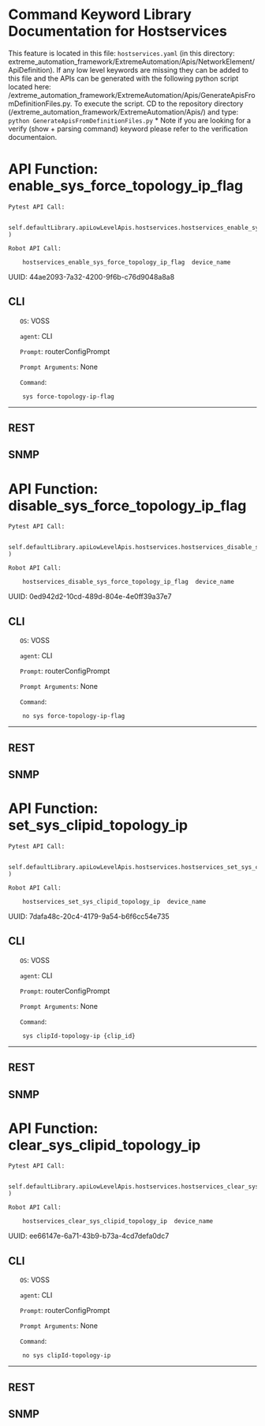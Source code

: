 # Command Keyword Library Documentation for Hostservices
This feature is located in this file: `hostservices.yaml` (in this directory: extreme_automation_framework/ExtremeAutomation/Apis/NetworkElement/ApiDefinition). If any low level keywords are missing they can be added to this file and the APIs can be generated with the following python script located here: /extreme_automation_framework/ExtremeAutomation/Apis/GenerateApisFromDefinitionFiles.py. To execute the script. CD to the repository directory (/extreme_automation_framework/ExtremeAutomation/Apis/) and type: `python GenerateApisFromDefinitionFiles.py` * Note if you are looking for a verify (show + parsing command) keyword please refer to the verification documentaion.

# API Function: enable_sys_force_topology_ip_flag
	Pytest API Call: 

		self.defaultLibrary.apiLowLevelApis.hostservices.hostservices_enable_sys_force_topology_ip_flag(device_name )

	Robot API Call: 

		hostservices_enable_sys_force_topology_ip_flag  device_name  

UUID: 44ae2093-7a32-4200-9f6b-c76d9048a8a8
## CLI
&nbsp;&nbsp;&nbsp;&nbsp;&nbsp;&nbsp;`OS`: VOSS

&nbsp;&nbsp;&nbsp;&nbsp;&nbsp;&nbsp;`agent`: CLI

&nbsp;&nbsp;&nbsp;&nbsp;&nbsp;&nbsp;`Prompt`: routerConfigPrompt

&nbsp;&nbsp;&nbsp;&nbsp;&nbsp;&nbsp;`Prompt Arguments`: None

&nbsp;&nbsp;&nbsp;&nbsp;&nbsp;&nbsp;`Command`:

		sys force-topology-ip-flag

----------------------------------------------


## REST
## SNMP
# API Function: disable_sys_force_topology_ip_flag
	Pytest API Call: 

		self.defaultLibrary.apiLowLevelApis.hostservices.hostservices_disable_sys_force_topology_ip_flag(device_name )

	Robot API Call: 

		hostservices_disable_sys_force_topology_ip_flag  device_name  

UUID: 0ed942d2-10cd-489d-804e-4e0ff39a37e7
## CLI
&nbsp;&nbsp;&nbsp;&nbsp;&nbsp;&nbsp;`OS`: VOSS

&nbsp;&nbsp;&nbsp;&nbsp;&nbsp;&nbsp;`agent`: CLI

&nbsp;&nbsp;&nbsp;&nbsp;&nbsp;&nbsp;`Prompt`: routerConfigPrompt

&nbsp;&nbsp;&nbsp;&nbsp;&nbsp;&nbsp;`Prompt Arguments`: None

&nbsp;&nbsp;&nbsp;&nbsp;&nbsp;&nbsp;`Command`:

		no sys force-topology-ip-flag

----------------------------------------------


## REST
## SNMP
# API Function: set_sys_clipid_topology_ip
	Pytest API Call: 

		self.defaultLibrary.apiLowLevelApis.hostservices.hostservices_set_sys_clipid_topology_ip(device_name )

	Robot API Call: 

		hostservices_set_sys_clipid_topology_ip  device_name  

UUID: 7dafa48c-20c4-4179-9a54-b6f6cc54e735
## CLI
&nbsp;&nbsp;&nbsp;&nbsp;&nbsp;&nbsp;`OS`: VOSS

&nbsp;&nbsp;&nbsp;&nbsp;&nbsp;&nbsp;`agent`: CLI

&nbsp;&nbsp;&nbsp;&nbsp;&nbsp;&nbsp;`Prompt`: routerConfigPrompt

&nbsp;&nbsp;&nbsp;&nbsp;&nbsp;&nbsp;`Prompt Arguments`: None

&nbsp;&nbsp;&nbsp;&nbsp;&nbsp;&nbsp;`Command`:

		sys clipId-topology-ip {clip_id}

----------------------------------------------


## REST
## SNMP
# API Function: clear_sys_clipid_topology_ip
	Pytest API Call: 

		self.defaultLibrary.apiLowLevelApis.hostservices.hostservices_clear_sys_clipid_topology_ip(device_name )

	Robot API Call: 

		hostservices_clear_sys_clipid_topology_ip  device_name  

UUID: ee66147e-6a71-43b9-b73a-4cd7defa0dc7
## CLI
&nbsp;&nbsp;&nbsp;&nbsp;&nbsp;&nbsp;`OS`: VOSS

&nbsp;&nbsp;&nbsp;&nbsp;&nbsp;&nbsp;`agent`: CLI

&nbsp;&nbsp;&nbsp;&nbsp;&nbsp;&nbsp;`Prompt`: routerConfigPrompt

&nbsp;&nbsp;&nbsp;&nbsp;&nbsp;&nbsp;`Prompt Arguments`: None

&nbsp;&nbsp;&nbsp;&nbsp;&nbsp;&nbsp;`Command`:

		no sys clipId-topology-ip

----------------------------------------------


## REST
## SNMP
